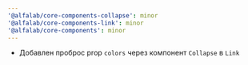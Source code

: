 ```yaml
---
'@alfalab/core-components-collapse': minor
'@alfalab/core-components-link': minor
'@alfalab/core-components': minor
---
```


-  Добавлен проброс prop `colors` через компонент `Collapse` в `Link`
